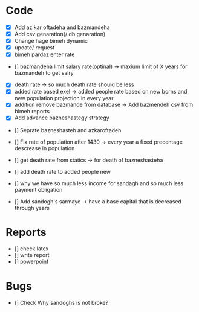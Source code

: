 # Code
- [x] Add az kar oftadeha and bazmandeha
- [x] Add csv genaration(/ db genaration)
- [x] Change hage bimeh dynamic
- [x] update/ request
- [x] bimeh pardaz enter rate

- [] bazmandeha limit salary rate(optinal) -> maxium limit of X years for bazmandeh to get salry

- [x] death rate -> so much death rate should be less
- [x] added rate based exel -> added people rate based on new borns and new population projection in every year
- [x] addition remove bazmande from database -> Add bazmendeh csv from bimeh reports
- [x] Add advance bazneshastegy strategy

- [] Seprate bazneshasteh and azkaroftadeh
- [] Fix rate of population after 1430 -> every year a fixed precentage descrease in population
- [] get death rate from statics -> for death of bazneshasteha
- [] add death rate to added people new
- [] why we have so much less income for sandagh and so much less payment obligation

- [] Add sandogh's sarmaye -> have a base capital that is decreased through years

# Reports
- [] check latex
- [] write report
- [] powerpoint

# Bugs
- [] Check Why sandoghs is not broke? 